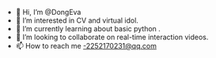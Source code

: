 - 👋 Hi, I’m @DongEva
- 👀 I’m interested in CV and virtual idol.
- 🌱 I’m currently learning about basic python .
- 💞️ I’m looking to collaborate on real-time interaction videos.
- 📫 How to reach me -2252170231@qq.com

<!---
DongEva/DongEva is a ✨ special ✨ repository because its `README.md` (this file) appears on your GitHub profile.
You can click the Preview link to take a look at your changes.
--->
